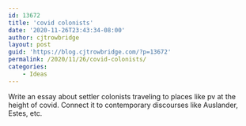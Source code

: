 ```yaml
---
id: 13672
title: 'covid colonists'
date: '2020-11-26T23:43:34-08:00'
author: cjtrowbridge
layout: post
guid: 'https://blog.cjtrowbridge.com/?p=13672'
permalink: /2020/11/26/covid-colonists/
categories:
    - Ideas
---
```


Write an essay about settler colonists traveling to places like pv at the height of covid. Connect it to contemporary discourses like Auslander, Estes, etc.